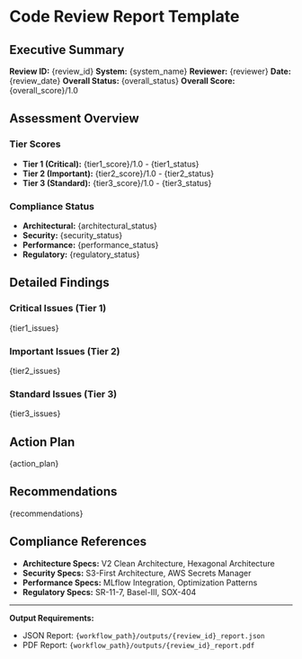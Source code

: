 # Code Review Report Template

## Executive Summary
**Review ID:** {review_id}
**System:** {system_name}
**Reviewer:** {reviewer}
**Date:** {review_date}
**Overall Status:** {overall_status}
**Overall Score:** {overall_score}/1.0

## Assessment Overview

### Tier Scores
- **Tier 1 (Critical):** {tier1_score}/1.0 - {tier1_status}
- **Tier 2 (Important):** {tier2_score}/1.0 - {tier2_status}
- **Tier 3 (Standard):** {tier3_score}/1.0 - {tier3_status}

### Compliance Status
- **Architectural:** {architectural_status}
- **Security:** {security_status}
- **Performance:** {performance_status}
- **Regulatory:** {regulatory_status}

## Detailed Findings

### Critical Issues (Tier 1)
{tier1_issues}

### Important Issues (Tier 2)
{tier2_issues}

### Standard Issues (Tier 3)
{tier3_issues}

## Action Plan
{action_plan}

## Recommendations
{recommendations}

## Compliance References
- **Architecture Specs:** V2 Clean Architecture, Hexagonal Architecture
- **Security Specs:** S3-First Architecture, AWS Secrets Manager
- **Performance Specs:** MLflow Integration, Optimization Patterns
- **Regulatory Specs:** SR-11-7, Basel-III, SOX-404

---
**Output Requirements:**
- JSON Report: `{workflow_path}/outputs/{review_id}_report.json`
- PDF Report: `{workflow_path}/outputs/{review_id}_report.pdf`